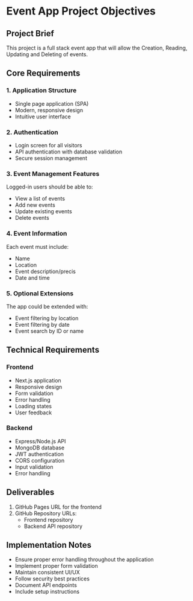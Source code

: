 # Event App Project Objectives

## Project Brief
This project is a full stack event app that will allow the Creation, Reading, Updating and Deleting of events.

## Core Requirements

### 1. Application Structure
- Single page application (SPA)
- Modern, responsive design
- Intuitive user interface

### 2. Authentication
- Login screen for all visitors
- API authentication with database validation
- Secure session management

### 3. Event Management Features
Logged-in users should be able to:
- View a list of events
- Add new events
- Update existing events
- Delete events

### 4. Event Information
Each event must include:
- Name
- Location
- Event description/precis
- Date and time

### 5. Optional Extensions
The app could be extended with:
- Event filtering by location
- Event filtering by date
- Event search by ID or name

## Technical Requirements

### Frontend
- Next.js application
- Responsive design
- Form validation
- Error handling
- Loading states
- User feedback

### Backend
- Express/Node.js API
- MongoDB database
- JWT authentication
- CORS configuration
- Input validation
- Error handling

## Deliverables
1. GitHub Pages URL for the frontend
2. GitHub Repository URLs:
   - Frontend repository
   - Backend API repository

## Implementation Notes
- Ensure proper error handling throughout the application
- Implement proper form validation
- Maintain consistent UI/UX
- Follow security best practices
- Document API endpoints
- Include setup instructions 